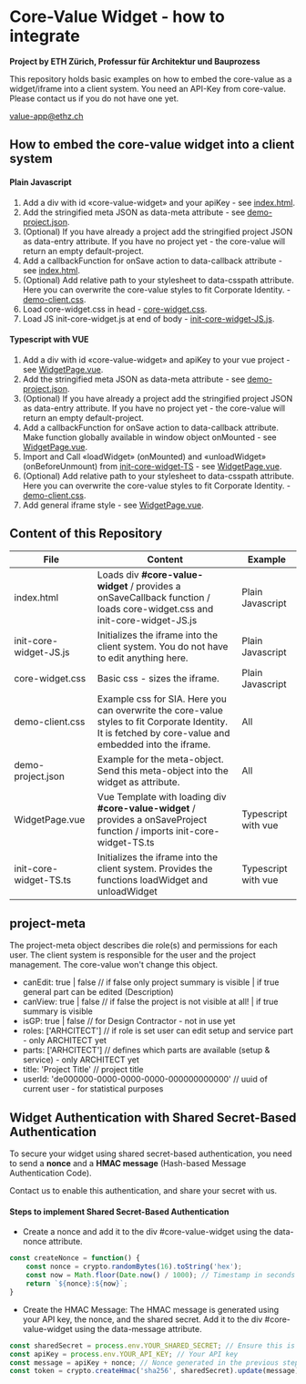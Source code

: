 # Core-Value Widget - how to integrate

**Project by ETH Zürich, Professur für Architektur und Bauprozess**

This repository holds basic examples on how to embed the core-value as a widget/iframe into a client system.
You need an API-Key from core-value. Please contact us if you do not have one yet.

[value-app@ethz.ch](mailto:value-app.ethz.ch)

## How to embed the core-value widget into a client system

#### Plain Javascript
1. Add a div with id «core-value-widget» and your apiKey - see [index.html](./index.html).
2. Add the stringified meta JSON as data-meta attribute - see [demo-project.json](./demo-project.json).
3. (Optional) If you have already a project add the stringified project JSON as data-entry attribute. If you have no project yet - the core-value will return an empty default-project.
5. Add a callbackFunction for onSave action to data-callback attribute - see [index.html](./index.html).
6. (Optional) Add relative path to your stylesheet to data-csspath attribute. Here you can overwrite the core-value styles to fit Corporate Identity. - [demo-client.css](./demo-client.css).
7. Load core-widget.css in head -  [core-widget.css](./core-widget.css).
8. Load JS init-core-widget.js at end of body - [init-core-widget-JS.js](./init-core-widget-JS.js).

#### Typescript with VUE
1. Add a div with id «core-value-widget» and apiKey to your vue project - see [WidgetPage.vue](./WidgetPage.vue).
2. Add the stringified meta JSON as data-meta attribute - see [demo-project.json](./demo-project.json).
3. (Optional) If you have already a project add the stringified project JSON as data-entry attribute. If you have no project yet - the core-value will return an empty default-project.
4. Add a callbackFunction for onSave action to data-callback attribute. Make function globally available in window object onMounted - see [WidgetPage.vue](./WidgetPage.vue).
5. Import and Call «loadWidget» (onMounted) and «unloadWidget» (onBeforeUnmount) from [init-core-widget-TS](./init-core-widget-TS.ts) - see [WidgetPage.vue](./WidgetPage.vue).
6. (Optional) Add relative path to your stylesheet to data-csspath attribute. Here you can overwrite the core-value styles to fit Corporate Identity. - [demo-client.css](./demo-client.css).
7. Add general iframe style - see [WidgetPage.vue](./WidgetPage.vue).

## Content of this Repository
| File | Content                                                                                                                                                | Example             |
|------|--------------------------------------------------------------------------------------------------------------------------------------------------------|---------------------|
| index.html | Loads div **#core-value-widget** / provides a onSaveCallback function / loads core-widget.css and init-core-widget-JS.js                               | Plain Javascript    |
| init-core-widget-JS.js | Initializes the iframe into the client system. You do not have to edit anything here.                                                                  | Plain Javascript    |
| core-widget.css | Basic css - sizes the iframe.                                                                                                                          | Plain Javascript    |
| demo-client.css | Example css for SIA. Here you can overwrite the core-value styles to fit Corporate Identity. It is fetched by core-value and embedded into the iframe. | All                 |
| demo-project.json | Example for the meta-object. Send this meta-object into the widget as attribute.                                                                       | All                 |
| WidgetPage.vue | Vue Template with loading div **#core-value-widget** / provides a onSaveProject function / imports init-core-widget-TS.ts                              | Typescript with vue |
| init-core-widget-TS.ts | Initializes the iframe into the client system. Provides the functions loadWidget and unloadWidget                                                      | Typescript with vue |

## project-meta
The project-meta object describes die role(s) and permissions for each user.
The client system is responsible for the user and the project management.
The core-value won't change this object.
- canEdit:  true | false // if false only project summary is visible | if true general part can be edited (Description)
- canView: true | false // if false the project is not visible at all! | if true summary is visible
- isGP: true | false  // for Design Contractor - not in use yet
- roles: ['ARHCITECT'] // if role is set user can edit setup and service part - only ARCHITECT yet
- parts: ['ARHCITECT'] // defines which parts are available (setup & service) - only ARCHITECT yet
- title: 'Project Title' // project title
- userId: 'de000000-0000-0000-0000-000000000000' // uuid of current user - for statistical purposes

## Widget Authentication with Shared Secret-Based Authentication

To secure your widget using shared secret-based authentication, you need to send a **nonce** and 
a **HMAC message** (Hash-based Message Authentication Code).

Contact us to enable this authentication, and share your secret with us.

#### Steps to implement Shared Secret-Based Authentication

- Create a nonce and add it to the div #core-value-widget using the data-nonce attribute.
```js
const createNonce = function() {
    const nonce = crypto.randomBytes(16).toString('hex');
    const now = Math.floor(Date.now() / 1000); // Timestamp in seconds !
    return `${nonce}:${now}`;
}
```
- Create the HMAC Message: The HMAC message is generated using your API key, the nonce, and the shared secret. 
Add it to the div #core-value-widget using the data-message attribute.
```js
const sharedSecret = process.env.YOUR_SHARED_SECRET; // Ensure this is securely stored
const apiKey = process.env.YOUR_API_KEY; // Your API key
const message = apiKey + nonce; // Nonce generated in the previous step
const token = crypto.createHmac('sha256', sharedSecret).update(message).digest('hex');
```






